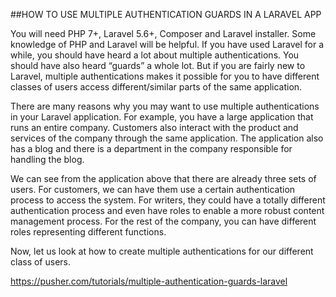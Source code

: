 ##HOW TO USE MULTIPLE AUTHENTICATION GUARDS IN A LARAVEL APP

You will need PHP 7+, Laravel 5.6+, Composer and Laravel installer. Some knowledge of PHP and Laravel will be helpful.
If you have used Laravel for a while, you should have heard a lot about multiple authentications. You should have also heard “guards” a whole lot. But if you are fairly new to Laravel, multiple authentications makes it possible for you to have different classes of users access different/similar parts of the same application.

There are many reasons why you may want to use multiple authentications in your Laravel application. For example, you have a large application that runs an entire company. Customers also interact with the product and services of the company through the same application. The application also has a blog and there is a department in the company responsible for handling the blog.

We can see from the application above that there are already three sets of users. For customers, we can have them use a certain authentication process to access the system. For writers, they could have a totally different authentication process and even have roles to enable a more robust content management process. For the rest of the company, you can have different roles representing different functions.

Now, let us look at how to create multiple authentications for our different class of users.

https://pusher.com/tutorials/multiple-authentication-guards-laravel